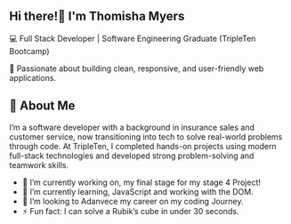 ## Hi there!👋 I'm Thomisha Myers
💻 Full Stack Developer | Software Engineering Graduate (TripleTen Bootcamp) 

📍 Passionate about building clean, responsive, and user-friendly web applications.

 ## 🚀 About Me
 I’m a software developer with a background in insurance sales and customer service, now transitioning into tech to solve real-world problems through code.
 At TripleTen, I completed hands-on projects using modern full-stack technologies and developed strong problem-solving and teamwork skills.
 

- 🔭 I’m currently working on, my final stage for my stage 4 Project! 
- 🌱 I’m currently learning, JavaScript and working with the DOM. 
- 👯 I’m looking to Adanvece my career on my coding Journey.
- ⚡ Fun fact: I can solve a Rubik’s cube in under 30 seconds.
